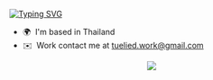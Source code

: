 <a href="https://git.io/typing-svg"><img src="https://readme-typing-svg.demolab.com?font=Fira+Code&weight=900&size=30&pause=1000&color=F7F7F7&center=true&multiline=true&random=true&width=1000&lines=Hi+My+name+is+Proton+(%E2%80%A2%CB%95+%E2%80%A2%E3%83%9E.%E1%90%9F" alt="Typing SVG" /></a>
* 🌍  I'm based in Thailand
* ✉️  Work contact me at tuelied.work@gmail.com

<p align="center">
  <img src="https://github-readme-activity-graph.vercel.app/graph?username=tuelied&bg_color=0a0f1c&color=0047ab&line=003399&point=3366cc&area=true&area_color=3366cc&title_color=0047ab&hide_border=true" />
</p>
